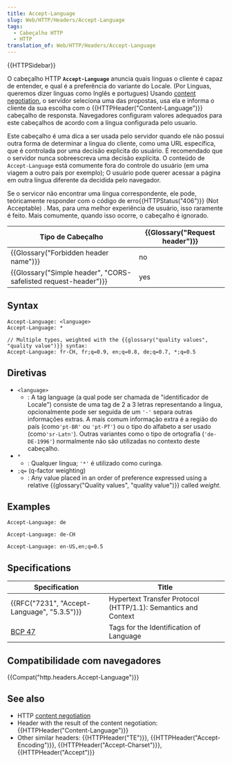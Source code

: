 ```yaml
---
title: Accept-Language
slug: Web/HTTP/Headers/Accept-Language
tags:
  - Cabeçalho HTTP
  - HTTP
translation_of: Web/HTTP/Headers/Accept-Language
---
```

{{HTTPSidebar}}

O cabeçalho HTTP **`Accept-Language`** anuncia quais linguas o cliente é capaz de entender, e qual é a preferência do variante do Locale. (Por Linguas, queremos dizer linguas como Inglês e portugues) Usando [content negotiation](/pt-BR/docs/Web/HTTP/Content_negotiation), o servidor seleciona uma das propostas, usa ela e informa o cliente da sua escolha com o {{HTTPHeader("Content-Language")}} cabeçalho de responsta. Navegadores configuram valores adequados para este cabeçalhos de acordo com a língua configurada pelo usuario.

Este cabeçalho é uma dica a ser usada pelo servidor quando ele não possui outra forma de determinar a lingua do cliente, como uma URL específica, que é controlada por uma decisão explicita do usuário. É recomendado que o servidor nunca sobreescreva uma decisão explícita. O conteúdo de `Accept-Language` está comumente fora do controle do usuário (em uma viagem a outro país por exemplo); O usuário pode querer acessar a página em outra língua diferente da decidida pelo navegador.

Se o servicor não encontrar uma língua correspondente, ele pode, teóricamente responder com o código de erro{{HTTPStatus("406")}} (Not Acceptable) . Mas, para uma melhor experiência de usuário, isso raramente é feito. Mais comumente, quando isso ocorre, o cabeçalho é ignorado.

| Tipo de Cabeçalho                                                                    | {{Glossary("Request header")}} |
| ------------------------------------------------------------------------------------ | ---------------------------------------- |
| {{Glossary("Forbidden header name")}}                                     | no                                       |
| {{Glossary("Simple header", "CORS-safelisted request-header")}} | yes                                      |

## Syntax

    Accept-Language: <language>
    Accept-Language: *

    // Multiple types, weighted with the {{glossary("quality values", "quality value")}} syntax:
    Accept-Language: fr-CH, fr;q=0.9, en;q=0.8, de;q=0.7, *;q=0.5

## Diretivas

- `<language>`
  - : A tag language (a qual pode ser chamada de "identificador de Locale") consiste de uma tag de 2 a 3 letras representando a lingua, opcionalmente pode ser seguida de um `'-'` separa outras informações extras. A mais comum informação extra é a região do país (como`'pt-BR'` ou `'pt-PT'`) ou o tipo do alfabeto a ser usado (como`'sr-Latn'`). Outras variantes como o tipo de ortografia (`'de-DE-1996'`) normalmente não são utilizadas no contexto deste cabeçalho.
- `*`
  - : Qualquer lingua; `'*'` é utilizado como curinga.
- `;q=` (q-factor weighting)
  - : Any value placed in an order of preference expressed using a relative {{glossary("Quality values", "quality value")}} called _weight_.

## Examples

    Accept-Language: de

    Accept-Language: de-CH

    Accept-Language: en-US,en;q=0.5

## Specifications

| Specification                                            | Title                                                         |
| -------------------------------------------------------- | ------------------------------------------------------------- |
| {{RFC("7231", "Accept-Language", "5.3.5")}} | Hypertext Transfer Protocol (HTTP/1.1): Semantics and Context |
| [BCP 47](https://tools.ietf.org/html/bcp47)              | Tags for the Identification of Language                       |

## Compatibilidade com navegadores

{{Compat("http.headers.Accept-Language")}}

## See also

- HTTP [content negotiation](/pt-BR/docs/Web/HTTP/Content_negotiation)
- Header with the result of the content negotiation: {{HTTPHeader("Content-Language")}}
- Other similar headers: {{HTTPHeader("TE")}}, {{HTTPHeader("Accept-Encoding")}}, {{HTTPHeader("Accept-Charset")}}, {{HTTPHeader("Accept")}}
